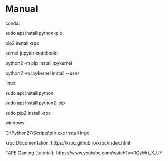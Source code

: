 # Manual

<p>conda:</p>
<p>sudo apt install python-pip</p>
<p>pip2 install krpc</p>
<p>kernel jupyter-notebook:</p>
<p>python2 -m pip install ipykernel</p>
<p>python2 -m ipykernel install --user</p>

<p>linux:</p>
<p>sudo apt install python</p>
<p>sudo apt install python2-pip</p>
<p>sudo pip2 install krpc</p>

<p>windows:</p>
<p>C:\Python27\Scripts\pip.exe install krpc</p>

<p>krpc Documentation: https://krpc.github.io/krpc/index.html</p>

<p>TAPE Gaming (tutorial): https://www.youtube.com/watch?v=RQzWri_K_UY</p>
